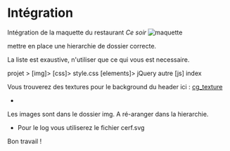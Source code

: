 ﻿# Intégration


Intégration de la maquette du restaurant *Ce soir*
![maquette]('maquette.jpg')

mettre en place une hierarchie de dossier correcte.

La liste est exaustive, n'utiliser que ce qui vous est necessaire.

  projet >
    [img]>
    [css]>
      style.css
    [elements]>
      jQuery
      autre
    [js]
    index


Vous trouverez des textures pour le background du header ici :
  [cg_texture]('http://www.textures.com/browse/bare/45356')


* 
Les images sont dans le dossier img. A ré-aranger dans la hierarchie.
* Pour le log vous utiliserez le fichier cerf.svg


Bon travail !
